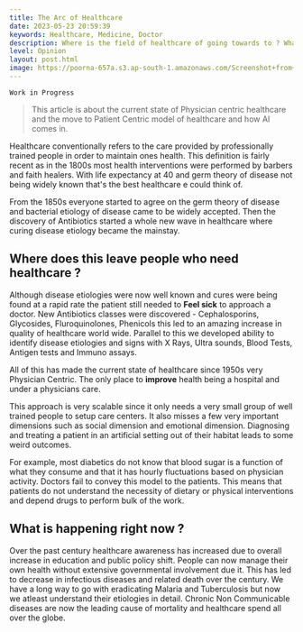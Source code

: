 ```yaml
---
title: The Arc of Healthcare
date: 2023-05-23 20:59:39
keywords: Healthcare, Medicine, Doctor
description: Where is the field of healthcare of going towards to ? What does AI mean for healthcare ?
level: Opinion
layout: post.html
image: https://poorna-657a.s3.ap-south-1.amazonaws.com/Screenshot+from+2022-10-18+18-44-04.png
---
```


```
Work in Progress
```

> This article is about the current state of Physician centric healthcare and the move to Patient Centric model of healthcare and how AI comes in.

Healthcare conventionally refers to the care provided by professionally trained people in order to maintain ones health. This definition is fairly recent as in the 1800s most health interventions were performed by barbers and faith healers. With life expectancy at 40 and germ theory of disease not being widely known that's the best healthcare e could think of.

From the 1850s everyone started to agree on the germ theory of disease and bacterial etiology of disease came to be widely accepted. Then the discovery of Antibiotics started a whole new wave in healthcare where curing disease etiology became the mainstay.

## Where does this leave people who need healthcare ?
Although disease etiologies were now well known and cures were being found at a rapid rate the patient still needed to **Feel sick** to approach a doctor. New Antibiotics classes were discovered - Cephalosporins, Glycosides, Fluroquinolones, Phenicols this led to an amazing increase in quality of healthcare world wide. Parallel to this we developed ability to identify disease etiologies and signs with X Rays, Ultra sounds, Blood Tests, Antigen tests and Immuno assays. 

All of this has made the current state of healthcare since 1950s very Physician Centric. The only place to **improve** health being a hospital and under a physicians care. 

This approach is very scalable since it only needs a very small group of well trained people to setup care centers. It also misses a few very important dimensions such as social dimension and emotional dimension. Diagnosing and treating a patient in an artificial setting out of their habitat leads to some weird outcomes. 

For example, most diabetics do not know that blood sugar is a function of what they consume and that it has hourly fluctuations based on physician activity. Doctors fail to convey this model to the patients. This means that patients do not understand the necessity of dietary or physical interventions and depend drugs to perform bulk of the work.

## What is happening right now ?
Over the past century healthcare awareness has increased due to overall increase in education and public policy shift. People can now manage their own health without extensive governmental involvement due it. This has led to decrease in infectious diseases and related death over the century. We have a long way to go with eradicating Malaria and Tuberculosis but now we atleast understand their etiologies in detail. 
Chronic Non Communicable diseases are now the leading cause of mortality and healthcare spend all over the globe. 

